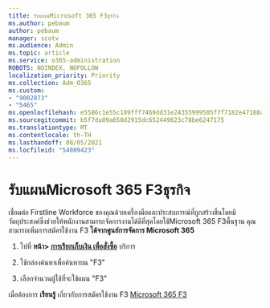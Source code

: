 ```yaml
---
title: รับแผนMicrosoft 365 F3ธุรกิจ
ms.author: pebaum
author: pebaum
manager: scotv
ms.audience: Admin
ms.topic: article
ms.service: o365-administration
ROBOTS: NOINDEX, NOFOLLOW
localization_priority: Priority
ms.collection: Adm_O365
ms.custom:
- "9002873"
- "5465"
ms.openlocfilehash: e5586c1e55c109fff7469dd31e24355999505f7f7182e47188af10db1b8bd772
ms.sourcegitcommit: b5f7da89a650d2915dc652449623c78be6247175
ms.translationtype: MT
ms.contentlocale: th-TH
ms.lasthandoff: 08/05/2021
ms.locfileid: "54089423"
---
```

# <a name="get-the-microsoft-365-f3-plan"></a>รับแผนMicrosoft 365 F3ธุรกิจ

เชื่อมต่อ Firstline Workforce ของคุณด้วยเครื่องมือและประสบการณ์ที่ถูกสร้างขึ้นโดยมีวัตถุประสงค์ซึ่งช่วยให้พนักงานสามารถจัดการงานได้ดีที่สุดโดยใช้Microsoft 365 F3พื้นฐาน คุณสามารถเพิ่มการสมัครใช้งาน F3 **ได้จากศูนย์การจัดการ Microsoft 365**

1. ไปที่ **หน้า> [การเรียกเก็บเงิน เพื่อสั่งซื้อ](https://go.microsoft.com/fwlink/p/?linkid=868433)** บริการ

2. ใช้กล่องค้นหาเพื่อค้นหาบน "F3"

3. เลือกจํานวนผู้ใช้ที่จะใช้แผน "F3"

เมื่อต้องการ **เรียนรู้** เกี่ยวกับการสมัครใช้งาน F3 [Microsoft 365 F3](https://www.microsoft.com/microsoft-365/microsoft-365-enterprise-f3?activetab=pivot%3aoverviewtab)
